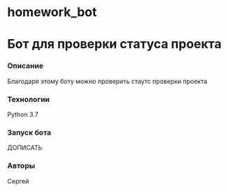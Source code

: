 # homework_bot

# Бот для проверки статуса проекта
### Описание
Благодаря этому боту можно проверить стаутс проверки проекта
### Технологии
Python 3.7
### Запуск бота

ДОПИСАТЬ

### Авторы
Сергей